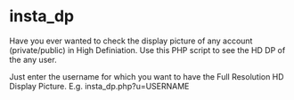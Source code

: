 # insta_dp
Have you ever wanted to check the display picture of any account (private/public) in High Definiation. Use this PHP script to see the HD DP of the any user.


Just enter the username for which you want to have the Full Resolution HD Display Picture.
E.g. insta_dp.php?u=USERNAME
